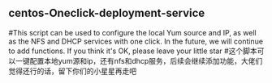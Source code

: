 ## centos-Oneclick-deployment-service
#This script can be used to configure the local Yum source and IP, as well as the NFS and DHCP services with one click. In the future, we will continue to add functions. If you think it's OK, please leave your little star
#这个脚本可以一键配置本地yum源和ip，还有nfs和dhcp服务，后续会继续添加功能，大佬们觉得还行的话，留下你们的小星星再走吧
